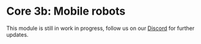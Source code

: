 # Core 3b: Mobile robots

This module is still in work in progress, follow us on our [Discord](https://discord.gg/s4VPUCxGtx) for further updates.